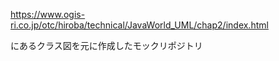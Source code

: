 https://www.ogis-ri.co.jp/otc/hiroba/technical/JavaWorld_UML/chap2/index.html

にあるクラス図を元に作成したモックリポジトリ